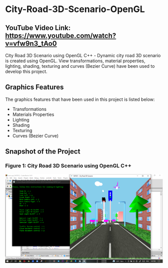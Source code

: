 # City-Road-3D-Scenario-OpenGL

## YouTube Video Link: https://www.youtube.com/watch?v=vfw9n3_tAo0

City Road 3D Scenario using OpenGL C++ - Dynamic city road 3D scenario is created using OpenGL. View transformations, material properties, lighting, shading, texturing and curves (Bezier Curve)  have been used to develop this project.

## Graphics Features 
The graphics features that have been used in this project is listed below:
  * Transformations
  * Materials Properties
  * Lighting
  * Shading
  * Texturing
  * Curves (Bezier Curve)

## Snapshot of the Project
### Figure 1: City Road 3D Scenario using OpenGL C++
![alt text](https://github.com/wnoyan/City-Road-3D-Scenario-OpenGL/blob/master/images/Project%20View.png)

